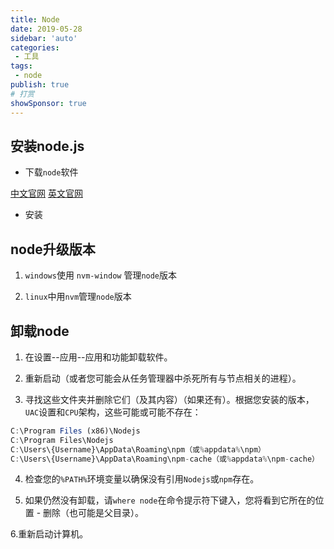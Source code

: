 ```yaml
---
title: Node
date: 2019-05-28
sidebar: 'auto'
categories:
 - 工具
tags:
 - node
publish: true
# 打赏
showSponsor: true
---
```


## 安装node.js

- 下载`node`软件

[中文官网](http://nodejs.cn/)
[英文官网](https://nodejs.org/en/)

- 安装

## node升级版本

1. `windows`使用 `nvm-window` 管理`node`版本

2. `linux`中用`nvm`管理`node`版本

## 卸载node

1. 在设置--应用--应用和功能卸载软件。

2. 重新启动（或者您可能会从任务管理器中杀死所有与节点相关的进程）。

3. 寻找这些文件夹并删除它们（及其内容）（如果还有）。根据您安装的版本，`UAC`设置和`CPU`架构，这些可能或可能不存在：

```js
C:\Program Files (x86)\Nodejs
C:\Program Files\Nodejs
C:\Users\{Username}\AppData\Roaming\npm（或%appdata%\npm）
C:\Users\{Username}\AppData\Roaming\npm-cache（或%appdata%\npm-cache）
```

4. 检查您的`%PATH%`环境变量以确保没有引用`Nodejs`或`npm`存在。

5. 如果仍然没有卸载，请`where node`在命令提示符下键入，您将看到它所在的位置 - 删除（也可能是父目录）。

6.重新启动计算机。
